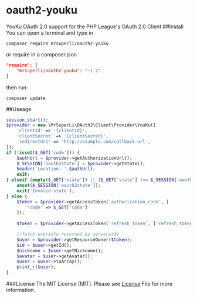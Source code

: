 # oauth2-youku
YouKu OAuth 2.0 support for the PHP League's OAuth 2.0 Client
##Install
You can open a terminal and type in
```shell
composer require mrsuperli/oauth2-youku
```
or require in a composer.json
```json
"require": {
	"mrsuperli/oauth2-youku": "~1.2"
}
```
then run:
```shell
composer update
```
##Useage
```php
session_start();
$provider = new \MrSuperLi\OAuth2\Client\Provider\YouKu([
	'clientId' => '{clientId}',
	'clientSecret' => '{clientSecret}',
	'redirectUri' => 'http://example.com/callback-url',
]);
if (!isset($_GET['code'])) {
	$authUrl = $provider->getAuthorizationUrl();
	$_SESSION['oauth2state'] = $provider->getState();
	header('Location: '.$authUrl);
	exit;
} elseif (empty($_GET['state']) || ($_GET['state'] !== $_SESSION['oauth2state'])) {
	unset($_SESSION['oauth2state']);
	exit('Invalid state');
} else {
	$token = $provider->getAccessToken('authorization_code', [
		'code' => $_GET['code']
	]);
	
	$token = $provider->getAccessToken('refresh_token', ['refresh_token' => '{refresh_token}'])

	//fetch userinfo returned by serverside
    $user = $provider->getResourceOwner($token);
    $id = $user->getId();
    $nickname = $user->getNickname();
    $avatar = $user->getAvatar();
    $user = $user->toArray();
    print_r($user);
}
```
###License
The MIT License (MIT). Please see [License](https://github.com/spoonwep/oauth2-qq/blob/master/LICENSE.txt) File for more information.
